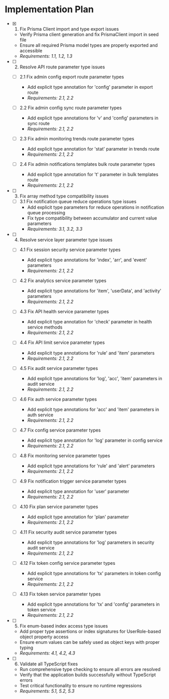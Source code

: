 # Implementation Plan

- [x] 1. Fix Prisma Client import and type export issues
  - Verify Prisma client generation and fix PrismaClient import in seed file
  - Ensure all required Prisma model types are properly exported and accessible
  - _Requirements: 1.1, 1.2, 1.3_

- [ ] 2. Resolve API route parameter type issues
  - [ ] 2.1 Fix admin config export route parameter types
    - Add explicit type annotation for 'config' parameter in export route
    - _Requirements: 2.1, 2.2_
  
  - [ ] 2.2 Fix admin config sync route parameter types
    - Add explicit type annotations for 'v' and 'config' parameters in sync route
    - _Requirements: 2.1, 2.2_
  
  - [ ] 2.3 Fix admin monitoring trends route parameter types
    - Add explicit type annotation for 'stat' parameter in trends route
    - _Requirements: 2.1, 2.2_
  
  - [ ] 2.4 Fix admin notifications templates bulk route parameter types
    - Add explicit type annotation for 't' parameter in bulk templates route
    - _Requirements: 2.1, 2.2_

- [ ] 3. Fix array method type compatibility issues
  - [ ] 3.1 Fix notification queue reduce operations type issues
    - Add explicit type parameters for reduce operations in notification queue processing
    - Fix type compatibility between accumulator and current value parameters
    - _Requirements: 3.1, 3.2, 3.3_

- [ ] 4. Resolve service layer parameter type issues
  - [ ] 4.1 Fix session security service parameter types
    - Add explicit type annotations for 'index', 'arr', and 'event' parameters
    - _Requirements: 2.1, 2.2_
  
  - [ ] 4.2 Fix analytics service parameter types
    - Add explicit type annotations for 'item', 'userData', and 'activity' parameters
    - _Requirements: 2.1, 2.2_
  
  - [ ] 4.3 Fix API health service parameter types
    - Add explicit type annotation for 'check' parameter in health service methods
    - _Requirements: 2.1, 2.2_
  
  - [ ] 4.4 Fix API limit service parameter types
    - Add explicit type annotations for 'rule' and 'item' parameters
    - _Requirements: 2.1, 2.2_
  
  - [ ] 4.5 Fix audit service parameter types
    - Add explicit type annotations for 'log', 'acc', 'item' parameters in audit service
    - _Requirements: 2.1, 2.2_
  
  - [ ] 4.6 Fix auth service parameter types
    - Add explicit type annotations for 'acc' and 'item' parameters in auth service
    - _Requirements: 2.1, 2.2_
  
  - [ ] 4.7 Fix config service parameter types
    - Add explicit type annotation for 'log' parameter in config service
    - _Requirements: 2.1, 2.2_
  
  - [ ] 4.8 Fix monitoring service parameter types
    - Add explicit type annotations for 'rule' and 'alert' parameters
    - _Requirements: 2.1, 2.2_
  
  - [ ] 4.9 Fix notification trigger service parameter types
    - Add explicit type annotation for 'user' parameter
    - _Requirements: 2.1, 2.2_
  
  - [ ] 4.10 Fix plan service parameter types
    - Add explicit type annotation for 'plan' parameter
    - _Requirements: 2.1, 2.2_
  
  - [ ] 4.11 Fix security audit service parameter types
    - Add explicit type annotations for 'log' parameters in security audit service
    - _Requirements: 2.1, 2.2_
  
  - [ ] 4.12 Fix token config service parameter types
    - Add explicit type annotations for 'tx' parameters in token config service
    - _Requirements: 2.1, 2.2_
  
  - [ ] 4.13 Fix token service parameter types
    - Add explicit type annotations for 'tx' and 'config' parameters in token service
    - _Requirements: 2.1, 2.2_

- [ ] 5. Fix enum-based index access type issues
  - Add proper type assertions or index signatures for UserRole-based object property access
  - Ensure enum values can be safely used as object keys with proper typing
  - _Requirements: 4.1, 4.2, 4.3_

- [ ] 6. Validate all TypeScript fixes
  - Run comprehensive type checking to ensure all errors are resolved
  - Verify that the application builds successfully without TypeScript errors
  - Test critical functionality to ensure no runtime regressions
  - _Requirements: 5.1, 5.2, 5.3_